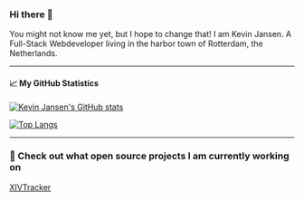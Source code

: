 ### Hi there 👋

You might not know me yet, but I hope to change that! I am Kevin Jansen. A Full-Stack Webdeveloper living in the harbor town of Rotterdam, the Netherlands.

---
#### 📈 My GitHub Statistics
[![Kevin Jansen's GitHub stats](https://github-readme-stats.vercel.app/api?username=Kevin-Jansen&hide=stars&show_icons=true&hide_title=true&count_private=true)](https://github.com/Kevin-Jansen)

[![Top Langs](https://github-readme-stats.vercel.app/api/top-langs/?username=Kevin-Jansen&layout=compact)]([https://github.com/anuraghazra/github-readme-stats](https://github.com/Kevin-Jansen))

---
### 💾 Check out what open source projects I am currently working on
[XIVTracker](https://github.com/kevin-jansen/XIVTracker_Server)

<!--
**Kevin-Jansen/Kevin-Jansen** is a ✨ _special_ ✨ repository because its `README.md` (this file) appears on your GitHub profile.
Here are some ideas to get you started:

- 🔭 I’m currently working on ...
- 🌱 I’m currently learning ...
- 👯 I’m looking to collaborate on ...
- 🤔 I’m looking for help with ...
- 💬 Ask me about ...
- 📫 How to reach me: ...
- 😄 Pronouns: ...
- ⚡ Fun fact: ...
-->
